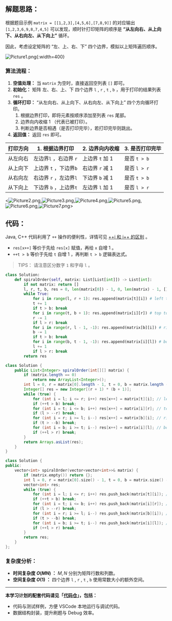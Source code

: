 ## 解题思路：

根据题目示例 `matrix = [[1,2,3],[4,5,6],[7,8,9]]` 的对应输出 `[1,2,3,6,9,8,7,4,5]` 可以发现，顺时针打印矩阵的顺序是 **“从左向右、从上向下、从右向左、从下向上”** 循环。

因此，考虑设定矩阵的 “左、上、右、下” 四个边界，模拟以上矩阵遍历顺序。

![Picture1.png](https://pic.leetcode-cn.com/7605d807782923e4ad3c7995dc2485f538f202ac326bb330fe997f449123a548-Picture1.png){:width=400}

### 算法流程：

1. **空值处理：** 当 `matrix` 为空时，直接返回空列表 `[]` 即可。
2. **初始化：** 矩阵 左、右、上、下 四个边界 `l` ,  `r` ,  `t` ,  `b` ，用于打印的结果列表 `res` 。
3. **循环打印：** “从左向右、从上向下、从右向左、从下向上” 四个方向循环打印。
   1. 根据边界打印，即将元素按顺序添加至列表 `res` 尾部。
   2. 边界向内收缩 1 （代表已被打印）。
   3. 判断边界是否相遇（是否打印完毕），若打印完毕则跳出。
4. **返回值：** 返回 `res` 即可。

| 打印方向 | 1. 根据边界打印        | 2. 边界向内收缩   | 3. 是否打印完毕 |
| -------- | ---------------------- | ----------------- | --------------- |
| 从左向右 | 左边界`l` ，右边界 `r` | 上边界 `t` 加 $1$ | 是否 `t > b`    |
| 从上向下 | 上边界 `t` ，下边界`b` | 右边界 `r` 减 $1$ | 是否 `l > r`    |
| 从右向左 | 右边界 `r` ，左边界`l` | 下边界 `b` 减 $1$ | 是否 `t > b`    |
| 从下向上 | 下边界 `b` ，上边界`t` | 左边界 `l` 加 $1$ | 是否 `l > r`    |

<![Picture2.png](https://pic.leetcode-cn.com/1ad0fe88d15dc87643435eb7a17b368191725a44da4596722977e5798ace5b62-Picture2.png),![Picture3.png](https://pic.leetcode-cn.com/193444cbca5529fcd1bafec33ef576fe1309690be2c0110de05868f4415a8723-Picture3.png),![Picture4.png](https://pic.leetcode-cn.com/bca38a428306cb2aacc00513821e74150947ba241d9b7199bcad6c7e843a0105-Picture4.png),![Picture5.png](https://pic.leetcode-cn.com/e5de1e07957417f13d9fae22e6fb18dd5331b50258f0297f00ba57d25651df4a-Picture5.png),![Picture6.png](https://pic.leetcode-cn.com/2fde8dcd1481e390532995c02d3575ec9675a27390513c1540f40431dad7997a-Picture6.png),![Picture7.png](https://pic.leetcode-cn.com/1950d4c8ab6b09b62b7d5900ece4d8d4be882abebd2417a3030d172aedbc304e-Picture7.png)>

## 代码：

Java, C++ 代码利用了 `++` 操作的便利性，详情可见 [++i 和 i++ 的区别](https://www.jianshu.com/p/b62eac216499) 。

- `res[x++]` 等价于先给 `res[x]` 赋值，再给 `x` 自增 $1$ 。
- `++t > b` 等价于先给 `t` 自增 $1$ ，再判断 `t > b` 逻辑表达式。

> TIPS： 请注意区分数字 `1` 和字母 `l` 。

```Python []
class Solution:
    def spiralOrder(self, matrix: List[List[int]]) -> List[int]:
        if not matrix: return []
        l, r, t, b, res = 0, len(matrix[0]) - 1, 0, len(matrix) - 1, []
        while True:
            for i in range(l, r + 1): res.append(matrix[t][i]) # left to right
            t += 1
            if t > b: break
            for i in range(t, b + 1): res.append(matrix[i][r]) # top to bottom
            r -= 1
            if l > r: break
            for i in range(r, l - 1, -1): res.append(matrix[b][i]) # right to left
            b -= 1
            if t > b: break
            for i in range(b, t - 1, -1): res.append(matrix[i][l]) # bottom to top
            l += 1
            if l > r: break
        return res
```

```Java []
class Solution {
    public List<Integer> spiralOrder(int[][] matrix) {
        if (matrix.length == 0)
            return new ArrayList<Integer>();
        int l = 0, r = matrix[0].length - 1, t = 0, b = matrix.length - 1, x = 0;
        Integer[] res = new Integer[(r + 1) * (b + 1)];
        while (true) {
            for (int i = l; i <= r; i++) res[x++] = matrix[t][i]; // left to right
            if (++t > b) break;
            for (int i = t; i <= b; i++) res[x++] = matrix[i][r]; // top to bottom
            if (l > --r) break;
            for (int i = r; i >= l; i--) res[x++] = matrix[b][i]; // right to left
            if (t > --b) break;
            for (int i = b; i >= t; i--) res[x++] = matrix[i][l]; // bottom to top
            if (++l > r) break;
        }
        return Arrays.asList(res);
    }
}
```

```C++ []
class Solution {
public:
    vector<int> spiralOrder(vector<vector<int>>& matrix) {
        if (matrix.empty()) return {};
        int l = 0, r = matrix[0].size() - 1, t = 0, b = matrix.size() - 1;
        vector<int> res;
        while (true) {
            for (int i = l; i <= r; i++) res.push_back(matrix[t][i]); // left to right
            if (++t > b) break;
            for (int i = t; i <= b; i++) res.push_back(matrix[i][r]); // top to bottom
            if (l > --r) break;
            for (int i = r; i >= l; i--) res.push_back(matrix[b][i]); // right to left
            if (t > --b) break;
            for (int i = b; i >= t; i--) res.push_back(matrix[i][l]); // bottom to top
            if (++l > r) break;
        }
        return res;
    }
};
```

### 复杂度分析：

- **时间复杂度 $O(MN)$ ：** $M, N$ 分别为矩阵行数和列数。
- **空间复杂度 $O(1)$ ：** 四个边界 `l` , `r` , `t` , `b` 使用常数大小的额外空间。

---

**本学习计划的配套代码请见「[代码仓](https://github.com/krahets/selected-coding-interview)」，包括：**

- 代码与测试样例，方便 VSCode 本地运行与调试代码。
- 数据结构封装，提升刷题与 Debug 效率。
